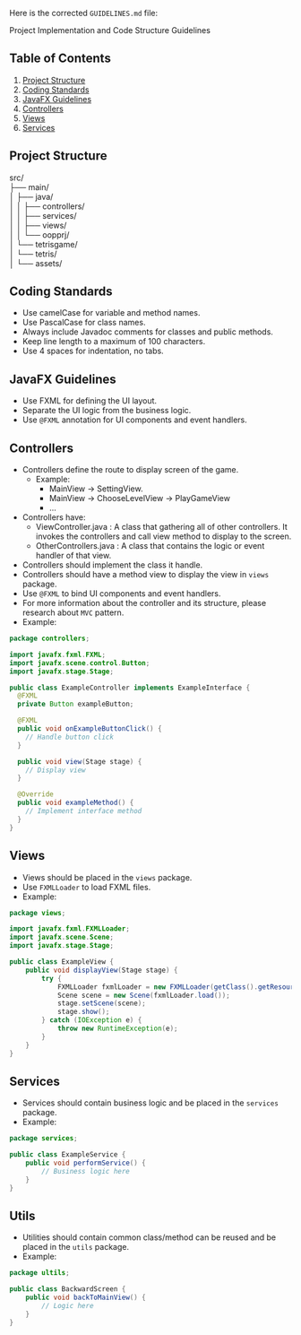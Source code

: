 Here is the corrected `GUIDELINES.md` file:


Project Implementation and Code Structure Guidelines

## Table of Contents
1. [Project Structure](#project-structure)
2. [Coding Standards](#coding-standards)
3. [JavaFX Guidelines](#javafx-guidelines)
4. [Controllers](#controllers)
5. [Views](#views)
6. [Services](#services)

## Project Structure
src/\
├── main/\
│   ├── java/\
│   │   ├── controllers/\
│   │   ├── services/\
│   │   ├── views/\
│   │   └── oopprj/\
│       └── tetrisgame/\
│           └── tetris/\
│       └── assets/



## Coding Standards
- Use camelCase for variable and method names.
- Use PascalCase for class names.
- Always include Javadoc comments for classes and public methods.
- Keep line length to a maximum of 100 characters.
- Use 4 spaces for indentation, no tabs.

## JavaFX Guidelines
- Use FXML for defining the UI layout.
- Separate the UI logic from the business logic.
- Use `@FXML` annotation for UI components and event handlers.

## Controllers
- Controllers define the route to display screen of the game. 
  * Example: 
    * MainView -> SettingView.
    * MainView -> ChooseLevelView -> PlayGameView
    * ...
- Controllers have:
  * ViewController.java : A class that gathering all of other controllers. It invokes the controllers and call view method to display to the screen.
  * OtherControllers.java : A class that contains the logic or event handler of that view.
- Controllers should implement the class it handle.
- Controllers should have a method view to display the view in `views` package.
- Use `@FXML` to bind UI components and event handlers.
- For more information about the controller and its structure, please research about `MVC` pattern.
- Example:

```java
package controllers;

import javafx.fxml.FXML;
import javafx.scene.control.Button;
import javafx.stage.Stage;

public class ExampleController implements ExampleInterface {
  @FXML
  private Button exampleButton;

  @FXML
  public void onExampleButtonClick() {
    // Handle button click
  }

  public void view(Stage stage) {
    // Display view
  }

  @Override
  public void exampleMethod() {
    // Implement interface method
  }
}
```

## Views
- Views should be placed in the `views` package.
- Use `FXMLLoader` to load FXML files.
- Example:
```java
package views;

import javafx.fxml.FXMLLoader;
import javafx.scene.Scene;
import javafx.stage.Stage;

public class ExampleView {
    public void displayView(Stage stage) {
        try {
            FXMLLoader fxmlLoader = new FXMLLoader(getClass().getResource("example-view.fxml"));
            Scene scene = new Scene(fxmlLoader.load());
            stage.setScene(scene);
            stage.show();
        } catch (IOException e) {
            throw new RuntimeException(e);
        }
    }
}
```

## Services
- Services should contain business logic and be placed in the `services` package.
- Example:
```java
package services;

public class ExampleService {
    public void performService() {
        // Business logic here
    }
}
```

## Utils
- Utilities should contain common class/method can be reused and be placed in the `utils` package.
- Example:
```java
package ultils;

public class BackwardScreen {
    public void backToMainView() {
        // Logic here
    }
}
```
